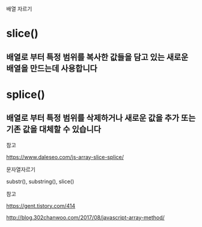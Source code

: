 배열 자르기

# slice()

## 배열로 부터 특정 범위를 복사한 값들을 담고 있는 새로운 배열을 만드는데 사용합니다

# splice()

## 배열로 부터 특정 범위를 삭제하거나 새로운 값을 추가 또는 기존 값을 대체할 수 있습니다

참고

https://www.daleseo.com/js-array-slice-splice/

문자열자르기

substr(), substring(), slice()

참고

https://gent.tistory.com/414

http://blog.302chanwoo.com/2017/08/javascript-array-method/
